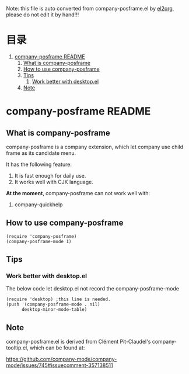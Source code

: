 Note: this file is auto converted from company-posframe.el by [el2org](https://github.com/tumashu/el2org), please do not edit it by hand!!!


# &#30446;&#24405;

1.  [company-posframe README](#orge06ae94)
    1.  [What is company-posframe](#org68ae027)
    2.  [How to use company-posframe](#orgf004a70)
    3.  [Tips](#orgdfa33d0)
        1.  [Work better with desktop.el](#org1a7e07d)
    4.  [Note](#org3b52f89)


<a id="orge06ae94"></a>

# company-posframe README


<a id="org68ae027"></a>

## What is company-posframe

company-posframe is a company extension, which let company use
child frame as its candidate menu.

It has the following feature:

1.  It is fast enough for daily use.
2.  It works well with CJK language.

**At the moment**, company-posframe can not work well with:

1.  company-quickhelp


<a id="orgf004a70"></a>

## How to use company-posframe

    (require 'company-posframe)
    (company-posframe-mode 1)


<a id="orgdfa33d0"></a>

## Tips


<a id="org1a7e07d"></a>

### Work better with desktop.el

The below code let desktop.el not record the company-posframe-mode

    (require 'desktop) ;this line is needed.
    (push '(company-posframe-mode . nil)
          desktop-minor-mode-table)


<a id="org3b52f89"></a>

## Note

company-posframe.el is derived from Clément Pit-Claudel's
company-tooltip.el, which can be found at:

<https://github.com/company-mode/company-mode/issues/745#issuecomment-357138511>

